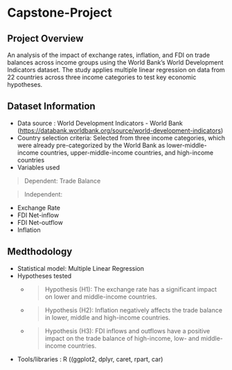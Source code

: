 # Capstone-Project

## Project Overview
An analysis of the impact of exchange rates, inflation, and FDI on trade balances across income groups using the World Bank’s World Development Indicators dataset. The study applies multiple linear regression on data from 22 countries across three income categories to test key economic hypotheses.

## Dataset Information
-  Data source : World Development Indicators - World Bank (https://databank.worldbank.org/source/world-development-indicators)
- Country selection criteria: Selected from three income categories, which were already pre-categorized by the World Bank as lower-middle-income countries, upper-middle-income countries, and high-income countries
- Variables used
> Dependent: Trade Balance

> Independent:
  - Exchange Rate
  - FDI Net-inflow
  - FDI Net-outflow
  - Inflation

## Medthodology
- Statistical model: Multiple Linear Regression
- Hypotheses tested
  - > Hypothesis (H1): The exchange rate has a significant impact on lower and middle-income countries.
  - > Hypothesis (H2): Inflation negatively affects the trade balance in lower, middle and high-income countries.
  - > Hypothesis (H3): FDI inflows and outflows have a positive impact on the trade balance of high-income, low- and middle-income countries.
- Tools/libraries : R ((ggplot2, dplyr, caret, rpart, car)
